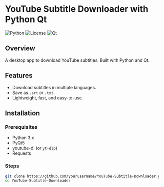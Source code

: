 # YouTube Subtitle Downloader with Python Qt

![Python](https://img.shields.io/badge/Python-3.x-blue.svg)
![License](https://img.shields.io/badge/License-MIT-green.svg)
![Qt](https://img.shields.io/badge/Qt-5.x-red.svg)

## Overview

A desktop app to download YouTube subtitles. Built with Python and Qt.

## Features

- Download subtitles in multiple languages.
- Save as `.srt` or `.txt`.
- Lightweight, fast, and easy-to-use.

## Installation

### Prerequisites

- Python 3.x
- PyQt5
- youtube-dl (or `yt-dlp`)
- Requests

### Steps

```bash
git clone https://github.com/yourusername/YouTube-Subtitle-Downloader.git
cd YouTube-Subtitle-Downloader
